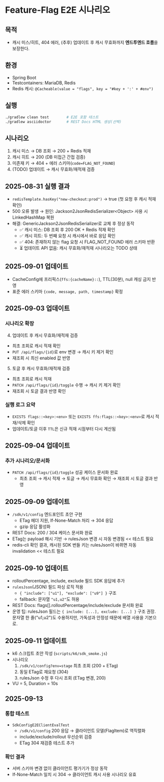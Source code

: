 # Feature-Flag E2E 시나리오

## 목적
- 캐시 미스/히트, 404 에러, (추후) 업데이트 후 캐시 무효화까지 **엔드투엔드 흐름**을 보장한다.

## 환경
- Spring Boot
- Testcontainers: MariaDB, Redis
- Redis 캐시: `@Cacheable(value = "flags", key = "#key + ':' + #env")`

## 실행
```bash
./gradlew clean test        # E2E 포함 테스트
./gradlew asciidoctor       # REST Docs HTML 생성(선택)
```
## 시나리오
1. 캐시 미스 → DB 조회 → 200 + Redis 적재
2. 캐시 히트 → 200 (DB 미접근 간접 검증)
3. 미존재 키 → 404 + 에러 스키마(`code=FLAG_NOT_FOUND`)
4. (TODO) 업데이트 → 캐시 무효화/재적재 검증

## 2025-08-31 실행 결과 
- `redisTemplate.hasKey("new-checkout:prod")` → true (첫 요청 후 캐시 적재 확인)
- 500 오류 발생 → 원인: Jackson2JsonRedisSerializer\<Object\> 사용 시 LinkedHashMap 복원
- 해결: GenericJackson2JsonRedisSerializer로 교체 후 정상 동작
  - ✅ 캐시 미스: DB 조회 후 200 OK + Redis 적재 확인
  - ✅ 캐시 히트: 두 번째 요청 시 캐시에서 바로 응답 확인
  - ✅ 404: 존재하지 않는 flag 요청 시 FLAG_NOT_FOUND 에러 스키마 반환
  - ⏳ 업데이트 API 없음: 캐시 무효화/재적재 시나리오는 TODO 상태

## 2025-09-01 업데이트
- CacheConfig에 프리픽스(`ffs:{cacheName}::`), TTL(30분), null 캐싱 금지 반영
- 표준 에러 스키마 `{code, message, path, timestamp}` 확정

## 2025-09-03 업데이트

### 시나리오 확장
4. 업데이트 후 캐시 무효화/재적재 검증
  - 최초 조회로 캐시 적재 확인
  - `PUT /api/flags/{id}`로 env 변경 → 캐시 키 제거 확인
  - 재조회 시 최신 enabled 값 반영

5. 토글 후 캐시 무효화/재적재 검증
  - 최초 조회로 캐시 적재
  - `PATCH /api/flags/{id}/toggle` 수행 → 캐시 키 제거 확인
  - 재조회 시 토글 결과 반영 확인

### 실행 로그 요약
- `EXISTS flags::<key>:<env>` 또는 `EXISTS ffs:flags::<key>:<env>`로 캐시 적재/삭제 확인
- 업데이트/토글 이후 `TTL`은 신규 적재 시점부터 다시 계산됨

## 2025-09-04 업데이트

### 추가 시나리오/문서화
- `PATCH /api/flags/{id}/toggle` 성공 케이스 문서화 완료
    - 최초 조회 → 캐시 적재 → 토글 → 캐시 무효화 확인 → 재조회 시 토글 결과 반영

## 2025-09-09 업데이트
- `/sdk/v1/config` 엔드포인트 초안 구현
  - ETag 헤더 지원, If-None-Match 처리 → 304 응답
  - gzip 응답 활성화
- REST Docs: 200 / 304 케이스 문서화 완료
- ETag는 payload 해시 기반 → rulesJson 변경 시 자동 변경됨 << 테스트 필요
- redis-cli 확인 결과, 캐시된 SDK 번들 키는 rulesJson이 바뀌면 자동 invalidation << 테스트 필요


## 2025-09-10 업데이트
- rolloutPercentage, include, exclude 필드 SDK 응답에 추가
- `rulesJson`(JSON) 필드 파싱 로직 적용
  - `{ "include": ["u1"], "exclude": ["u9"] }` 구조
  - fallback: 문자열 `"u1,u2"`도 허용
- REST Docs: flags[].rolloutPercentage/include/exclude 문서화 완료
- 운영 팁: rulesJson 필드는 `{ include: [...], exclude: [...] }` 구조 권장.
  문자열 한 줄("u1,u2")도 수용하지만, 가독성과 안정성 때문에 배열 사용을 기본으로.

## 2025-09-11 업데이트
- k6 스크립트 초안 작성 (`scripts/k6/sdk_smoke.js`)
- 시나리오
  1. `/sdk/v1/config?env=stage` 최초 조회 (200 + ETag)
  2. 동일 ETag로 재요청 (304)
  3. rulesJson 수정 후 다시 조회 (ETag 변경, 200)
- VU = 5, Duration = 10s

## 2025-09-13 

### 통합 테스트
- `SdkConfigE2EClientEvalTest`
  - `/sdk/v1/config` 200 응답 → 클라이언트 모델(FlagItem)로 역직렬화
  - include/exclude/rollout 우선순위 검증
  - ETag 304 재검증 테스트 추가

### 확인 결과
- 서버 스키마 변경 없이 클라이언트 평가기가 정상 동작
- If-None-Match 일치 시 304 → 클라이언트 캐시 사용 시나리오 유효